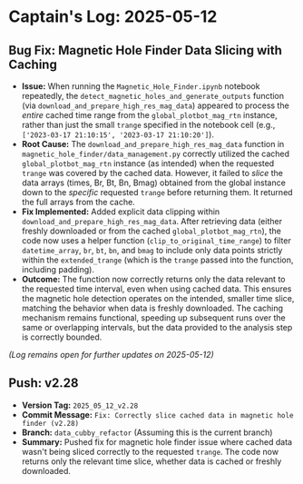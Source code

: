 # Captain's Log: 2025-05-12

## Bug Fix: Magnetic Hole Finder Data Slicing with Caching

- **Issue:** When running the `Magnetic_Hole_Finder.ipynb` notebook repeatedly, the `detect_magnetic_holes_and_generate_outputs` function (via `download_and_prepare_high_res_mag_data`) appeared to process the *entire* cached time range from the `global_plotbot_mag_rtn` instance, rather than just the small `trange` specified in the notebook cell (e.g., `['2023-03-17 21:10:15', '2023-03-17 21:10:20']`).
- **Root Cause:** The `download_and_prepare_high_res_mag_data` function in `magnetic_hole_finder/data_management.py` correctly utilized the cached `global_plotbot_mag_rtn` instance (as intended) when the requested `trange` was covered by the cached data. However, it failed to *slice* the data arrays (times, Br, Bt, Bn, Bmag) obtained from the global instance down to the *specific* requested `trange` before returning them. It returned the full arrays from the cache.
- **Fix Implemented:** Added explicit data clipping within `download_and_prepare_high_res_mag_data`. After retrieving data (either freshly downloaded or from the cached `global_plotbot_mag_rtn`), the code now uses a helper function (`clip_to_original_time_range`) to filter `datetime_array`, `br`, `bt`, `bn`, and `bmag` to include only data points strictly within the `extended_trange` (which is the `trange` passed into the function, including padding).
- **Outcome:** The function now correctly returns only the data relevant to the requested time interval, even when using cached data. This ensures the magnetic hole detection operates on the intended, smaller time slice, matching the behavior when data is freshly downloaded. The caching mechanism remains functional, speeding up subsequent runs over the same or overlapping intervals, but the data provided to the analysis step is correctly bounded.

*(Log remains open for further updates on 2025-05-12)*

## Push: v2.28

- **Version Tag:** `2025_05_12_v2.28`
- **Commit Message:** `Fix: Correctly slice cached data in magnetic hole finder (v2.28)`
- **Branch:** `data_cubby_refactor` (Assuming this is the current branch)
- **Summary:** Pushed fix for magnetic hole finder issue where cached data wasn't being sliced correctly to the requested `trange`. The code now returns only the relevant time slice, whether data is cached or freshly downloaded. 
